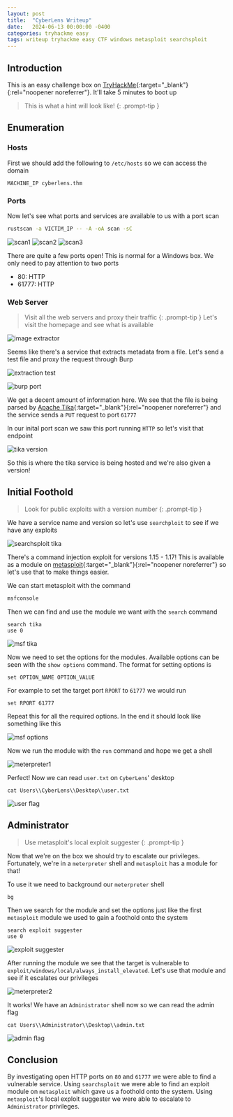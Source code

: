 ```yaml
---
layout: post
title:  "CyberLens Writeup"
date:   2024-06-13 00:00:00 -0400
categories: tryhackme easy
tags: writeup tryhackme easy CTF windows metasploit searchsploit
---
```

## Introduction
This is an easy challenge box on
[TryHackMe](https://tryhackme.com/r/room/cyberlensp6){:target="_blank"}{:rel="noopener noreferrer"}.
It'll take 5 minutes to boot up

> This is what a hint will look like!
{: .prompt-tip }

## Enumeration
### Hosts
First we should add the following to `/etc/hosts` so
we can access the domain

```hosts
MACHINE_IP cyberlens.thm
```

### Ports
Now let's see what ports and services are available to
us with a port scan

```bash
rustscan -a VICTIM_IP -- -A -oA scan -sC
```

![scan1](/images/cyberlens/scan1.png)
![scan2](/images/cyberlens/scan2.png)
![scan3](/images/cyberlens/scan3.png)

There are quite a few ports open! This is normal for
a Windows box. We only need to pay attention to two ports
- 80: HTTP
- 61777: HTTP

### Web Server
> Visit all the web servers and proxy their traffic
{: .prompt-tip }
Let's visit the homepage and see what is available

![image extractor](/images/cyberlens/image-extractor.png)

Seems like there's a service that extracts metadata
from a file. Let's send a test file and proxy the request
through Burp

![extraction test](/images/cyberlens/extraction-test.png)

![burp port](/images/cyberlens/burp-port.png)

We get a decent amount of information here. We see that
the file is being parsed by
[Apache Tika](https://tika.apache.org/){:target="_blank"}{:rel="noopener noreferrer"}
and the service sends a `PUT` request to port `61777`

In our inital port scan we saw this port running `HTTP` so
let's visit that endpoint

![tika version](/images/cyberlens/tika-version.png)

So this is where the tika service is being hosted and we're
also given a version!

## Initial Foothold
> Look for public exploits with a version number
{: .prompt-tip }

We have a service name and version so let's use `searchploit`
to see if we have any exploits

![searchsploit tika](/images/cyberlens/searchsploit-tika.png)

There's a command injection exploit for versions 1.15 - 1.17!
This is available as a module on
[metasploit](https://www.metasploit.com/){:target="_blank"}{:rel="noopener noreferrer"}
so let's use that to make things easier.

We can start metasploit with the command
```bash
msfconsole
```

Then we can find and use the module we want with the
`search` command

```
search tika
use 0
```

![msf tika](/images/cyberlens/msf-tika.png)

Now we need to set the options for the modules. 
Available options can be seen with the `show options`
command. The format for setting options is

```
set OPTION_NAME OPTION_VALUE
```

For example to set the target port `RPORT` to `61777` we
would run
```
set RPORT 61777
```

Repeat this for all the required options. In the end it
should look like something like this

![msf options](/images/cyberlens/msf-options.png)

Now we run the module with the `run` command and hope
we get a shell

![meterpreter1](/images/cyberlens/meterpreter1.png)

Perfect! Now we can read `user.txt` on `CyberLens`'
desktop

```
cat Users\\CyberLens\\Desktop\\user.txt
```

![user flag](/images/cyberlens/user-flag.png)

## Administrator
> Use metasploit's local exploit suggester
{: .prompt-tip }

Now that we're on the box we should try to escalate our
privileges. Fortunately, we're in a `meterpreter` shell
and `metasploit` has a module for that!

To use it we need to background our `meterpreter`
shell 

```
bg
```

Then we search for the module and set the options just
like the first `metasploit` module we used to gain a
foothold onto the system

```
search exploit suggester
use 0
```

![exploit suggester](/images/cyberlens/exploit-suggester.png)

After running the module we see that the target is
vulnerable to `exploit/windows/local/always_install_elevated`.
Let's use that module and see if it escalates our privileges

![meterpreter2](/images/cyberlens/meterpreter2.png)

It works! We have an `Administrator` shell now so we
can read the admin flag

```
cat Users\\Administrator\\Desktop\\admin.txt
```

![admin flag](/images/cyberlens/admin-flag.png)

## Conclusion
By investigating open HTTP ports on `80` and `61777` we
were able to find a vulnerable service. Using `searchsploit`
we were able to find an exploit module on `metasploit`
which gave us a foothold onto the
system. Using `metasploit`'s local exploit suggester we
were able to escalate to `Administrator` privileges.
